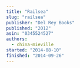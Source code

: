 ```yaml
---
title: "Railsea"
slug: "railsea"
publisher: "Del Rey Books"
published: "2012"
asin: "0345524527"
authors:
  - china-mieville
started: "2014-08-10"
finished: "2014-09-26"
---
```

